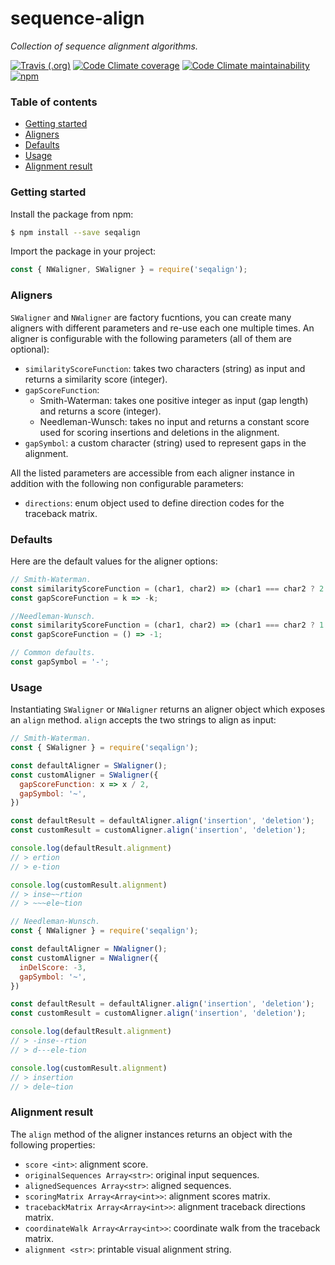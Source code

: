 # sequence-align


_Collection of sequence alignment algorithms._

[![Travis (.org)](https://img.shields.io/travis/lorenzocestaro/seqalign.svg)](https://travis-ci.org/lorenzocestaro/seqalign)
[![Code Climate coverage](https://img.shields.io/codeclimate/coverage/lorenzocestaro/seqalign.svg)](https://codeclimate.com/github/lorenzocestaro/seqalign)
[![Code Climate maintainability](https://img.shields.io/codeclimate/maintainability/lorenzocestaro/seqalign.svg)](https://codeclimate.com/github/lorenzocestaro/seqalign)
[![npm](https://img.shields.io/npm/v/seqalign.svg)](https://www.npmjs.com/package/seqalign)

### Table of contents
* [Getting started](#getting-started)
* [Aligners](#aligners)
* [Defaults](#defaults)
* [Usage](#usage)
* [Alignment result](#alignment-result)

### Getting started
Install the package from npm:
```bash
$ npm install --save seqalign
```
Import the package in your project:
```javascript
const { NWaligner, SWaligner } = require('seqalign');
```

### Aligners
`SWaligner` and `NWaligner` are factory fucntions, you can create many aligners
with different parameters and re-use each one multiple times. An aligner is
configurable with the following parameters (all of them are optional):
* `similarityScoreFunction`: takes two characters (string) as input and returns
a similarity score (integer).
* `gapScoreFunction`:
  * Smith-Waterman: takes one positive integer as input (gap length) and
    returns a score (integer).
  * Needleman-Wunsch: takes no input and returns a constant score used for
    scoring insertions and deletions in the alignment.
* `gapSymbol`: a custom character (string) used to represent gaps in the
alignment.

All the listed parameters are accessible from each aligner instance in addition
with the following non configurable parameters:
* `directions`: enum object used to define direction codes for the traceback
matrix.

### Defaults
Here are the default values for the aligner options:
```javascript
// Smith-Waterman.
const similarityScoreFunction = (char1, char2) => (char1 === char2 ? 2 : -1);
const gapScoreFunction = k => -k;

//Needleman-Wunsch.
const similarityScoreFunction = (char1, char2) => (char1 === char2 ? 1 : -2);
const gapScoreFunction = () => -1;

// Common defaults.
const gapSymbol = '-';
```

### Usage
Instantiating `SWaligner` or `NWaligner` returns an aligner object which exposes an `align`
method. `align` accepts the two strings to align as input:
```javascript
// Smith-Waterman.
const { SWaligner } = require('seqalign');

const defaultAligner = SWaligner();
const customAligner = SWaligner({
  gapScoreFunction: x => x / 2,
  gapSymbol: '~',
})

const defaultResult = defaultAligner.align('insertion', 'deletion');
const customResult = customAligner.align('insertion', 'deletion');

console.log(defaultResult.alignment)
// > ertion
// > e-tion

console.log(customResult.alignment)
// > inse~~rtion
// > ~~~ele~tion
```

```javascript
// Needleman-Wunsch.
const { NWaligner } = require('seqalign');

const defaultAligner = NWaligner();
const customAligner = NWaligner({
  inDelScore: -3,
  gapSymbol: '~',
})

const defaultResult = defaultAligner.align('insertion', 'deletion');
const customResult = customAligner.align('insertion', 'deletion');

console.log(defaultResult.alignment)
// > -inse--rtion
// > d---ele-tion

console.log(customResult.alignment)
// > insertion
// > dele~tion
```

### Alignment result
The `align` method of the aligner instances returns an object with the following
properties:
* `score <int>`: alignment score.
* `originalSequences Array<str>`: original input sequences.
* `alignedSequences Array<str>`: aligned sequences.
* `scoringMatrix Array<Array<int>>`: alignment scores matrix.
* `tracebackMatrix Array<Array<int>>`: alignment traceback directions matrix.
* `coordinateWalk Array<Array<int>>`: coordinate walk from the traceback matrix.
* `alignment <str>`: printable visual alignment string.
